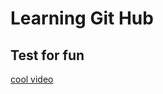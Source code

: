 # Learning Git Hub
## Test for fun
[cool video](https://www.youtube.com/watch?v=4a2ZVSzMMq8&list=PLyuRouwmQCjlxyO-45o53YCWjBCM-fA7L&index=2)
